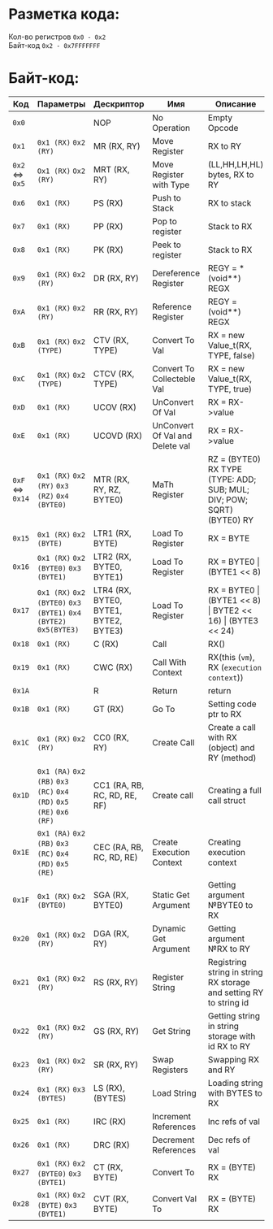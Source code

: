 # Разметка кода:<br>
Кол-во регистров `0x0 - 0x2`<br>
Байт-код `0x2 - 0x7FFFFFFF`

# Байт-код:
| Код    | Параметры | Дескриптор | Имя | Описание |
| ------ | --------- | ---------- | --- | -------- |
|`0x0`||NOP|No Operation|Empty Opcode|
|`0x1`|`0x1 (RX)` `0x2 (RY)`|MR (RX, RY)|Move Register|RX to RY|
|`0x2`<br><=><br>`0x5`| `Ox1 (RX)` `Ox2 (RY)`|MRT (RX, RY)|Move Register with Type|(LL,HH,LH,HL) bytes, RX to RY|
|`0x6`| `0x1 (RX)`|PS (RX)|Push to Stack|RX to stack|
|`0x7`|`0x1 (RX)`|PP (RX)|Pop to register|Stack to RX|
|`0x8`|`0x1 (RX)`|PK (RX)|Peek to register|Stack to RX|
|`0x9`|`0x1 (RX)` `0x2 (RY)`|DR (RX, RY)|Dereference Register|REGY = &#42;(void&#42;&#42;) REGX|
|`0xA`|`0x1 (RX)` `0x2 (RY)`|RR (RX, RY)|Reference Register|REGY = (void&#42;&#42;) REGX|
|`0xB`|`0x1 (RX)` `0x2 (TYPE)`|CTV (RX, TYPE)|Convert To Val|RX = new Value_t(RX, TYPE, false)|
|`0xC`|`0x1 (RX)` `0x2 (TYPE)`|CTCV (RX, TYPE)|Convert To Collecteble Val|RX = new Value_t(RX, TYPE, true)|
|`0xD`|`0x1 (RX)`|UCOV (RX)|UnConvert Of Val|RX = RX->value|
|`0xE`|`0x1 (RX)`|UCOVD (RX)|UnConvert Of Val and Delete val|RX = RX->value|
|`0xF`<br><=><br>`0x14`|`0x1 (RX)` `0x2 (RY)` `0x3 (RZ)` `0x4 (BYTE0)`|MTR (RX, RY, RZ, BYTE0)|MaTh Register|RZ = (BYTE0) RX TYPE (TYPE: ADD; SUB; MUL; DIV; POW; SQRT) (BYTE0) RY|
|`0x15`|`0x1 (RX)` `0x2 (BYTE)`|LTR1 (RX, BYTE)|Load To Register|RX = BYTE|
|`0x16`|`0x1 (RX)` `0x2 (BYTE0)` `0x3 (BYTE1)`|LTR2 (RX, BYTE0, BYTE1)|Load To Register|RX = BYTE0 &#124; (BYTE1 << 8)|
|`0x17`|`0x1 (RX)` `0x2 (BYTE0)` `0x3 (BYTE1)` `0x4 (BYTE2)` `0x5(BYTE3)`|LTR4 (RX, BYTE0, BYTE1, BYTE2, BYTE3)|Load To Register|RX = BYTE0 &#124; (BYTE1 << 8) &#124; BYTE2 << 16) &#124; (BYTE3 << 24)|
|`0x18`|`0x1 (RX)`|C (RX)|Call|RX()|
|`0x19`|`0x1 (RX)`|CWC (RX)|Call With Context|RX(this (`vm`), RX (`execution context`)) 
|`0x1A`||R|Return|return
|`0x1B`|`0x1 (RX)`|GT (RX)|Go To|Setting code ptr to RX|
|`0x1C`|`0x1 (RX)` `0x2 (RY)`|CC0 (RX, RY)|Create Call|Create a call with RX (object) and RY (method)
|`0x1D`|`0x1 (RA)` `0x2 (RB)` `0x3 (RC)` `0x4 (RD)` `0x5 (RE)` `0x6 (RF)`|CC1 (RA, RB, RC, RD, RE, RF)|Create call|Creating a full call struct|
|`0x1E`|`0x1 (RA)` `0x2 (RB)` `0x3 (RC)` `0x4 (RD)` `0x5 (RE)`|CEC (RA, RB, RC, RD, RE)|Create Execution Context|Creating execution context|
|`0x1F`|`0x1 (RX)` `0x2 (BYTE0)`|SGA (RX, BYTE0)|Static Get Argument|Getting argument №BYTE0 to RX|
|`0x20`|`0x1 (RX)` `0x2 (RY)`|DGA (RX, RY)|Dynamic Get Argument|Getting argument №RX to RY|
|`0x21`|`0x1 (RX)` `0x2 (RY)`|RS (RX, RY)|Register String|Registring string in string RX storage and setting RY to string id|
|`0x22`|`0x1 (RX)` `0x2 (RY)`|GS (RX, RY)|Get String|Getting string in string storage with id RX to RY|
|`0x23`|`0x1 (RX)` `0x2 (RY)`|SR (RX, RY)|Swap Registers|Swapping RX and RY|
|`0x24`|`0x1 (RX)` `0x3 (BYTES)`|LS (RX), (BYTES)|Load String|Loading string with BYTES to RX|
|`0x25`|`0x1 (RX)`|IRC (RX)|Increment References|Inc refs of val|
|`0x26`|`0x1 (RX)`|DRC (RX)|Decrement References|Dec refs of val|
|`0x27`|`0x1 (RX)` `0x2 (BYTE0)` `0x3 (BYTE1)`|CT (RX, BYTE)|Convert To|RX = (BYTE) RX|
|`0x28`|`0x1 (RX)` `0x2 (BYTE)` `0x3 (BYTE1)`|CVT (RX, BYTE)|Convert Val To|RX = (BYTE) RX|

